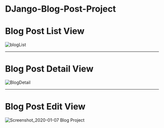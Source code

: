 # DJango-Blog-Post-Project

# **Blog Post List View**

![blogList](https://user-images.githubusercontent.com/41503632/71889897-2fb5eb80-3169-11ea-8c53-31ee3f2f7d46.png)

***********************************************************************************************************

# **Blog Post Detail View**

![BlogDetail](https://user-images.githubusercontent.com/41503632/71890033-773c7780-3169-11ea-987b-40128bce9309.png)

**********************************************************************************************************

# **Blog Post Edit View**

![Screenshot_2020-01-07 Blog Project](https://user-images.githubusercontent.com/41503632/71890181-ba96e600-3169-11ea-9dcf-080e84520a39.png)
